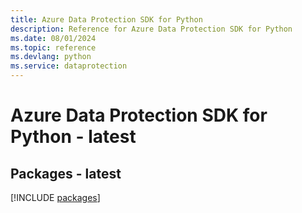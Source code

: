 ```yaml
---
title: Azure Data Protection SDK for Python
description: Reference for Azure Data Protection SDK for Python
ms.date: 08/01/2024
ms.topic: reference
ms.devlang: python
ms.service: dataprotection
---
```

# Azure Data Protection SDK for Python - latest
## Packages - latest
[!INCLUDE [packages](data-protection-index.md)]